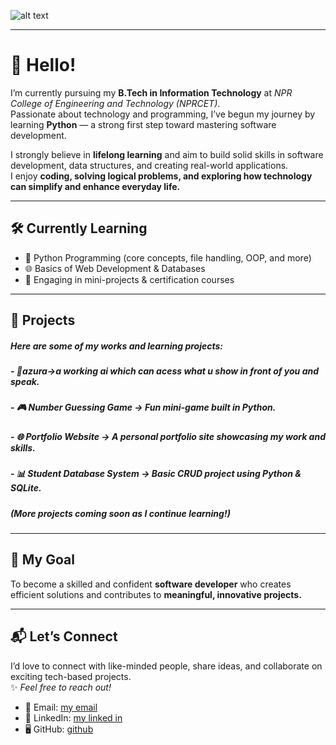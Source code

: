 ![alt text](https://sdmntpraustraliaeast.oaiusercontent.com/files/00000000-0cc4-61fa-b599-2f1d8a2bdf3c/raw?se=2025-08-24T12%3A28%3A05Z&sp=r&sv=2024-08-04&sr=b&scid=00b40b11-6f7b-5e27-a2ab-3af9a8f8a6ed&skoid=f8b66c09-1aa0-4801-9884-173c5cef2b8c&sktid=a48cca56-e6da-484e-a814-9c849652bcb3&skt=2025-08-23T21%3A40%3A55Z&ske=2025-08-24T21%3A40%3A55Z&sks=b&skv=2024-08-04&sig=DCZ5%2BUdSaMDhqH5So3ta%2BYYrUSJbu1RqME/2P1fIo6Q%3D)

---

# **👋 Hello!**

I’m currently pursuing my **B.Tech in Information Technology** at *NPR College of Engineering and Technology (NPRCET)*.  
Passionate about technology and programming, I’ve begun my journey by learning **Python** — a strong first step toward mastering software development.  

I strongly believe in **lifelong learning** and aim to build solid skills in software development, data structures, and creating real-world applications.  
I enjoy **coding, solving logical problems, and exploring how technology can simplify and enhance everyday life.**

---

## 🛠 **Currently Learning**
- 🐍 Python Programming (core concepts, file handling, OOP, and more)  
- 🌐 Basics of Web Development & Databases  
- 📜 Engaging in mini-projects & certification courses  

---
## 📂 **Projects**
##### Here are some of my works and learning projects:
##### - 🤖**azura**→a  working ai which can acess what u show in front of you and speak.
##### - 🎮 **Number Guessing Game** → Fun mini-game built in Python.  
##### - 🌐 **Portfolio Website** → A personal portfolio site showcasing my work and skills.  
##### - 📊 **Student Database System** → Basic CRUD project using Python & SQLite.  

##### *(More projects coming soon as I continue learning!)*  
---

## 🎯 **My Goal**
To become a skilled and confident **software developer** who creates efficient solutions and contributes to **meaningful, innovative projects.**

---

## 📬 **Let’s Connect**
I’d love to connect with like-minded people, share ideas, and collaborate on exciting tech-based projects.  
✨ *Feel free to reach out!*  
- 📧 Email: [my email](sriramit2105@gmail.com)
- 💼 LinkedIn: [my linked in](https://shorturl.at/gptbe)  
- 🖥️ GitHub: [github](https://github.com/SriRam2105-ky)  
